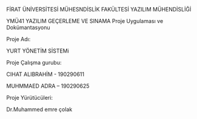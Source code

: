 
FİRAT ÜNİVERSİTESİ MÜHESNDİSLİK FAKÜLTESİ YAZILIM MÜHENDİSLİĞİ


YMÜ41 YAZILIM GEÇERLEME VE SINAMA Proje Uygulaması ve Dokümantasyonu

Proje Adı:

YURT YÖNETİM SİSTEMi

Proje Çalışma gurubu:

CIHAT ALIBRAHİM - 190290611

MUHMMAED ADRA – 190290625

Proje Yürütücüleri:

Dr.Muhammed emre çolak

